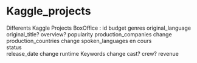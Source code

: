 # Kaggle_projects
Differents Kaggle Projects
BoxOffice : 
id
budget
genres
original_language
original_title?
overview?
popularity
production_companies change
production_countries change
spoken_languages   en cours           
status                       
release_date change
runtime
Keywords change
cast?
crew?
revenue